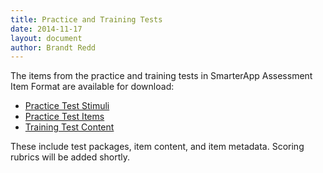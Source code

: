 ```yaml
---
title: Practice and Training Tests
date: 2014-11-17
layout: document
author: Brandt Redd
---
```

The items from the practice and training tests in SmarterApp Assessment Item Format are available for download:

* [Practice Test Stimuli](https://bitbucket.org/sbacoss/assessmentpackages/downloads/2014.11.11-PracticeTestsStimuli.zip)
* [Practice Test Items](https://bitbucket.org/sbacoss/assessmentpackages/downloads/2014.11.11-PracticeTestsItems.zip)
* [Training Test Content](https://bitbucket.org/sbacoss/assessmentpackages/downloads/2014.11.11-TrainingTestContent.zip)

These include test packages, item content, and item metadata. Scoring rubrics will be added shortly.